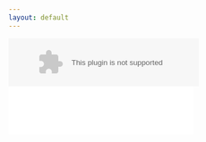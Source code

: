 ```yaml
---
layout: default
---
```


<embed src="//music.163.com/style/swf/widget.swf?sid=340406&type=2&auto=1&width=320&height=66" width="340" height="86"  allowNetworking="all">

<iframe frameborder="no" border="0" marginwidth="0" marginheight="0" width="330" height="86" src="//music.163.com/outchain/player?type=2&id=528478901&auto=1&height=66"></iframe>
